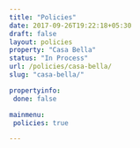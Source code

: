 ```yaml
---
title: "Policies"
date: 2017-09-26T19:22:18+05:30
draft: false
layout: policies
property: "Casa Bella"
status: "In Process"
url: /policies/casa-bella/
slug: "casa-bella/"

propertyinfo:
 done: false

mainmenu:
 policies: true

---
```


